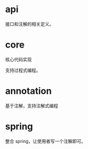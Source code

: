 # api

接口和注解的相关定义。

# core

核心代码实现

支持过程式编程。

# annotation

基于注解，支持注解式编程

# spring

整合 spring，让使用者写一个注解即可。